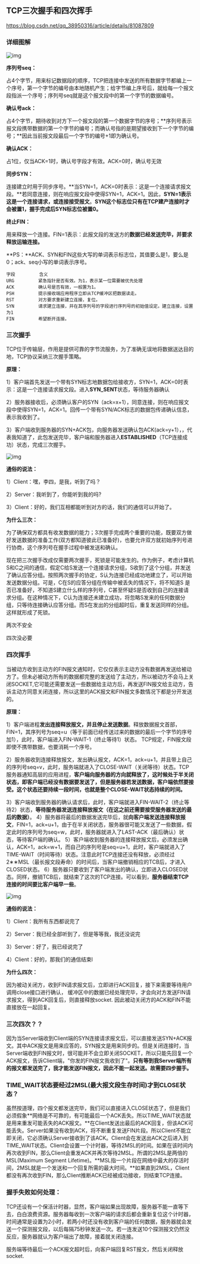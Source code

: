 ## TCP三次握手和四次挥手

https://blog.csdn.net/qq_38950316/article/details/81087809

### 详细图解

![img](https://img-blog.csdn.net/20180717201939345?watermark/2/text/aHR0cHM6Ly9ibG9nLmNzZG4ubmV0L3FxXzM4OTUwMzE2/font/5a6L5L2T/fontsize/400/fill/I0JBQkFCMA==/dissolve/70)

**序列号seq：**

占4个字节，用来标记数据段的顺序，TCP把连接中发送的所有数据字节都编上一个序号，第一个字节的编号由本地随机产生；给字节编上序号后，就给每一个报文段指派一个序号；序列号seq就是这个报文段中的第一个字节的数据编号。

**确认号ack：**

占4个字节，期待收到对方下一个报文段的第一个数据字节的序号；**序列号表示报文段携带数据的第一个字节的编号；而确认号指的是期望接收到下一个字节的编号；**因此当前报文段最后一个字节的编号+1即为确认号。

**确认ACK：**

占1位，仅当ACK=1时，确认号字段才有效。ACK=0时，确认号无效

**同步SYN：**

连接建立时用于同步序号。**当SYN=1，ACK=0时表示：这是一个连接请求报文段。**若同意连接，则在响应报文段中使得SYN=1，ACK=1。因此，**SYN=1表示这是一个连接请求，或连接接受报文**。**SYN这个标志位只有在TCP建产连接时才会被置1，握手完成后SYN标志位被置0。**

**终止FIN：**

用来释放一个连接。FIN=1表示：此报文段的发送方的**数据已经发送完毕，并要求释放运输连接。**

**PS：**ACK、SYN和FIN这些大写的单词表示标志位，其值要么是1，要么是0；ack、seq小写的单词表示序号。

```
字段		   含义
URG			紧急指针是否有效。为1，表示某一位需要被优先处理
ACK			确认号是否有效，一般置为1。
PSH			提示接收端应用程序立即从TCP缓冲区把数据读走。
RST			对方要求重新建立连接，复位。
SYN			请求建立连接，并在其序列号的字段进行序列号的初始值设定。建立连接，设置为1
FIN    		希望断开连接。
```



### 三次握手

TCP位于传输层，作用是提供可靠的字节流服务，为了准确无误地将数据送达目的地，TCP协议采纳三次握手策略。

**原理：**

1）客户端首先发送一个带有SYN标志地数据包给接收方，SYN=1，ACK=0时表示：这是一个连接请求报文段。进入**SYN_SENT**状态，等待服务器确认

2）服务器接收后，必须确认客户的SYN（ack=x+1），同意连接，则在响应报文段中使得SYN=1，ACK=1。回传一个带有SYN/ACK标志的数据包传递确认信息，表示我收到了。

3）客户端收到服务器的SYN+ACK包，向服务器发送确认包ACK(ack=y+1），，代表我知道了，此包发送完毕，客户端和服务器进入**ESTABLISHED**（TCP连接成功）状态，完成三次握手。

![img](https://img-blog.csdn.net/20180717202520531?watermark/2/text/aHR0cHM6Ly9ibG9nLmNzZG4ubmV0L3FxXzM4OTUwMzE2/font/5a6L5L2T/fontsize/400/fill/I0JBQkFCMA==/dissolve/70)

**通俗的说法：**

1）Client：嘿，李四，是我，听到了吗？

2）Server：我听到了，你能听到我的吗?

3）Client：好的，我们互相都能听到对方的话，我们的通信可以开始了。

**为什么三次：**

为了确保双方都具有收发数据的能力；3次握手完成两个重要的功能，既要双方做好发送数据的准备工作(双方都知道彼此已准备好)，也要允许双方就初始序列号进行协商，这个序列号在握手过程中被发送和确认。

现在把三次握手改成仅需要两次握手，死锁是可能发生的。作为例子，考虑计算机S和C之间的通信，假定C给S发送一个连接请求分组，S收到了这个分组，并发送了确认应答分组。按照两次握手的协定，S认为连接已经成功地建立了，可以开始发送数据分组。可是，C在S的应答分组在传输中被丢失的情况下，将不知道S 是否已准备好，不知道S建立什么样的序列号，C甚至怀疑S是否收到自己的连接请求分组。在这种情况下，C认为连接还未建立成功，将忽略S发来的任何数据分组，只等待连接确认应答分组。而S在发出的分组超时后，重复发送同样的分组。这样就形成了死锁。

两次不安全

四次没必要



### 四次挥手

当被动方收到主动方的FIN报文通知时，它仅仅表示主动方没有数据再发送给被动方了。但未必被动方所有的数据都完整的发送给了主动方，所以被动方不会马上关闭SOCKET,它可能还需要发送一些数据给主动方后，再发送FIN报文给主动方，告诉主动方同意关闭连接，所以这里的ACK报文和FIN报文多数情况下都是分开发送的。

**原理：**

1）客户端进程**发出连接释放报文，并且停止发送数据**。释放数据报文首部，FIN=1，其序列号为seq=u（等于前面已经传送过来的数据的最后一个字节的序号加1），此时，客户端进入FIN-WAIT-1（终止等待1）状态。 TCP规定，FIN报文段即使不携带数据，也要消耗一个序号。

2）服务器收到连接释放报文，发出确认报文，ACK=1，ack=u+1，并且带上自己的序列号seq=v，此时，服务端就进入了CLOSE-WAIT（关闭等待）状态。TCP服务器通知高层的应用进程，**客户端向服务器的方向就释放了，这时候处于半关闭状态，即客户端已经没有数据要发送了，但是服务器若发送数据，客户端依然要接受。这个状态还要持续一段时间，也就是整个CLOSE-WAIT状态持续的时间。**

3）客户端收到服务器的确认请求后，此时，客户端就进入FIN-WAIT-2（终止等待2）状态，**等待服务器发送连接释放报文（在这之前还需要接受服务器发送的最后的数据）**。
4）服务器将最后的数据发送完毕后，就**向客户端发送连接释放报文**，FIN=1，ack=u+1，由于在半关闭状态，服务器很可能又发送了一些数据，假定此时的序列号为seq=w，此时，服务器就进入了LAST-ACK（最后确认）状态，等待客户端的确认。
5）客户端收到服务器的连接释放报文后，必须发出确认，ACK=1，ack=w+1，而自己的序列号是seq=u+1，此时，客户端就进入了TIME-WAIT（时间等待）状态。注意此时TCP连接还没有释放，必须经过2∗∗MSL（最长报文段寿命）的时间后，当客户端撤销相应的TCB后，才进入CLOSED状态。
6）服务器只要收到了客户端发出的确认，立即进入CLOSED状态。同样，撤销TCB后，就结束了这次的TCP连接。可以看到，**服务器结束TCP连接的时间要比客户端早一些**。

![img](https://img-blog.csdn.net/20180717204202563?watermark/2/text/aHR0cHM6Ly9ibG9nLmNzZG4ubmV0L3FxXzM4OTUwMzE2/font/5a6L5L2T/fontsize/400/fill/I0JBQkFCMA==/dissolve/70)

**通俗的说法：**

1）Client：我所有东西都说完了

2）Server：我已经全部听到了，但是等等我，我还没说完

3）Server：好了，我已经说完了

4）Client：好的，那我们的通信结束l

**为什么四次：**

因为被动关闭方，收到FIN请求报文后，立即进行ACK回复，接下来需要等待用户调用close接口进行确认，
缓冲区中的数据已经处理完毕，才会向对方发送FIN请求报文，得到ACK回复后，则直接释放socket.
因此被动关闭方的ACK和FIN不能直接放在一起回复。



### 三次四次？？

因为当Server端收到Client端的SYN连接请求报文后，可以直接发送SYN+ACK报文。其中ACK报文是用来应答的，SYN报文是用来同步的。但是关闭连接时，当Server端收到FIN报文时，很可能并不会立即关闭SOCKET，所以只能先回复一个ACK报文，告诉Client端，"你发的FIN报文我收到了"。**只有等到我Server端所有的报文都发送完了，我才能发送FIN报文，因此不能一起发送。故需要四步握手。**



### TIME_WAIT状态要经过2MSL(最大报文段生存时间)才到CLOSE状态？

虽然按道理，四个报文都发送完毕，我们可以直接进入CLOSE状态了，但是我们必须假象**网络是不可靠的，有可能最后一个ACK丢失。所以TIME_WAIT状态就是用来重发可能丢失的ACK报文。**在Client发送出最后的ACK回复，但该ACK可能丢失。Server如果没有收到ACK，将不断重复发送FIN片段。所以Client不能立即关闭，它必须确认Server接收到了该ACK。Client会在发送出ACK之后进入到TIME_WAIT状态。Client会设置一个计时器，等待2MSL的时间。如果在该时间内再次收到FIN，那么Client会重发ACK并再次等待2MSL。所谓的2MSL是两倍的MSL(Maximum Segment Lifetime)。**MSL指一个片段在网络中最大的存活时间，2MSL就是一个发送和一个回复所需的最大时间。**如果直到2MSL，Client都没有再次收到FIN，那么Client推断ACK已经被成功接收，则结束TCP连接。



### 握手失败如何处理：

TCP还设有一个保活计时器，显然，客户端如果出现故障，服务器不能一直等下去，白白浪费资源。服务器每收到一次客户端的请求后都会重新复位这个计时器，时间通常是设置为2小时，若两小时还没有收到客户端的任何数据，服务器就会发送一个探测报文段，以后每隔75秒钟发送一次。若一连发送10个探测报文仍然没反应，服务器就认为客户端出了故障，接着就关闭连接。

服务端等待最后一个ACK报文超时后，向客户端回复RST报文，然后关闭释放socket.







































